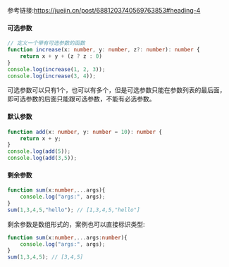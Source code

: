 参考链接:https://juejin.cn/post/6881203740569763853#heading-4

#### 可选参数

```ts
// 定义一个带有可选参数的函数
function increase(x: number, y: number, z?: number): number {
    return x + y + (z ? z : 0)
}
console.log(increase(1, 2, 3));
console.log(increase(3, 4));
```

可选参数可以只有1个，也可以有多个，但是可选参数只能在参数列表的最后面，即可选参数的后面只能跟可选参数，不能有必选参数。

#### 默认参数

```ts
function add(x: number, y: number = 10): number {
    return x + y;
}
console.log(add(5));
console.log(add(3,5));
```

#### 剩余参数

```ts
function sum(x:number,...args){
    console.log("args:", args);
}
sum(1,3,4,5,"hello"); // [1,3,4,5,"hello"]
```

剩余参数是数组形式的，案例也可以直接标识类型:

```ts
function sum(x:number,...args:number){
    console.log("args:", args);
}
sum(1,3,4,5); // [3,4,5]
```